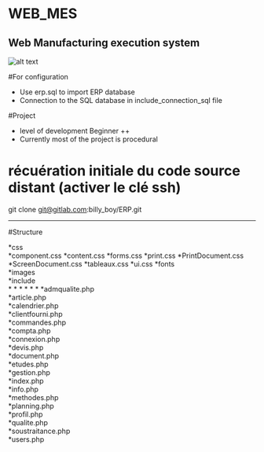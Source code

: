 # WEB_MES
## Web Manufacturing execution system

![alt text](https://github.com/billyboy35/WEB_MES/blob/main/MES_VIEW_DEMO.PNG)

#For configuration
* Use erp.sql to import ERP database  
* Connection to the SQL database in include_connection_sql file

#Project
*  level of development  Beginner ++
* Currently most of the project is procedural

# récuération initiale du code source distant (activer le clé ssh)
git clone git@gitlab.com:billy_boy/ERP.git

-----------------

#Structure

*css  
  *component.css
  *content.css
  *forms.css
  *print.css
  *PrintDocument.css
  *ScreenDocument.css
  *tableaux.css
  *ui.css
*fonts  
*images  
*include  
*
*
*
*
*
*
*admqualite.php  
*article.php  
*calendrier.php  
*clientfourni.php  
*commandes.php  
*compta.php  
*connexion.php  
*devis.php  
*document.php  
*etudes.php  
*gestion.php  
*index.php  
*info.php  
*methodes.php   
*planning.php  
*profil.php  
*qualite.php  
*soustraitance.php   
*users.php  
